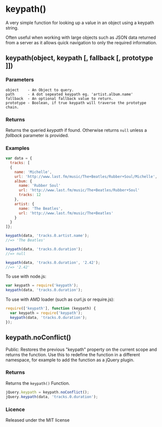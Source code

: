 keypath()
=========

A very simple function for looking up a value in an object using a keypath
string.

Often useful when working with large objects such as JSON data returned
from a server as it allows quick navigation to only the required
information.

keypath(object, keypath [, fallback [, prototype ]])
----------------------------------------------------

### Parameters

    object    - An Object to query.
    path      - A dot sepeated keypath eg. 'artist.album.name'
    fallback  - An optional fallback value to return.
    prototype - Boolean, if true keypath will traverse the prototype chain.

### Returns

Returns the queried _keypath_ if found. Otherwise returns `null` unless a
_fallback_ parameter is provided.

### Examples

```javascript
var data = {
  tracks: [
  {
    name: 'Michelle',
    url: 'http://www.last.fm/music/The+Beatles/Rubber+Soul/Michelle',
    album: {
      name: 'Rubber Soul'
      url: 'http://www.last.fm/music/The+Beatles/Rubber+Soul'
      tracks: 12
    },
    artist: {
      name: 'The Beatles',
      url: 'http://www.last.fm/music/The+Beatles'
    }
  }
]};

keypath(data, 'tracks.0.artist.name');
//=> 'The Beatles'

keypath(data, 'tracks.0.duration');
//=> null

keypath(data, 'tracks.0.duration', '2.42');
//=> '2.42'
```

To use with node.js:

```javascript
var keypath = require('keypath');
keypath(data, 'tracks.0.duration');
```

To use with AMD loader (such as curl.js or require.js):

```javascript
require(['keypath'], function (keypath) {
  var keypath = require('keypath');
  keypath(data, 'tracks.0.duration');
});
```

keypath.noConflict()
--------------------

Public: Restores the previous "keypath" property on the current scope and
returns the function. Use this to redefine the function in a different
namespace, for example to add the function as a jQuery plugin.

### Returns

Returns the `keypath()` Function.

```javascript
jQuery.keypath = keypath.noConflict();
jQuery.keypath(data, 'tracks.0.duration');
```

### Licence

Released under the MIT license
